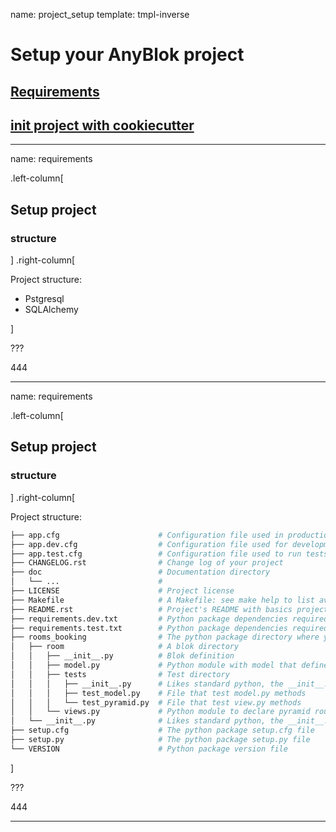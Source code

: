 
name: project_setup
template: tmpl-inverse

# Setup your AnyBlok project

## [Requirements](#requirements)

## [init project with cookiecutter](#cookiecutter)


---

name: requirements

.left-column[
  ## Setup project
  ### structure
]
.right-column[

Project structure:

* Pstgresql
* SQLAlchemy

]

???

444

---

name: requirements

.left-column[
  ## Setup project
  ### structure
]
.right-column[

Project structure:

```bash
├── app.cfg                      # Configuration file used in production
├── app.dev.cfg                  # Configuration file used for development
├── app.test.cfg                 # Configuration file used to run tests
├── CHANGELOG.rst                # Change log of your project
├── doc                          # Documentation directory
│   └── ...                      #
├── LICENSE                      # Project license
├── Makefile                     # A Makefile: see make help to list available commands
├── README.rst                   # Project's README with basics project information
├── requirements.dev.txt         # Python package dependencies required for development
├── requirements.test.txt        # Python package dependencies required for running unittest
├── rooms_booking                # The python package directory where you develop your bloks
│   ├── room                     # A blok directory
│   │   ├── __init__.py          # Blok definition
│   │   ├── model.py             # Python module with model that define an example class
│   │   ├── tests                # Test directory
│   │   │   ├── __init__.py      # Likes standard python, the __init__.py file!
│   │   │   ├── test_model.py    # File that test model.py methods
│   │   │   └── test_pyramid.py  # File that test view.py methods
│   │   └── views.py             # Python module to declare pyramid route components
│   └── __init__.py              # Likes standard python, the __init__.py file!
├── setup.cfg                    # The python package setup.cfg file
├── setup.py                     # The python package setup.py file
└── VERSION                      # Python package version file
```

]

???

444

---
